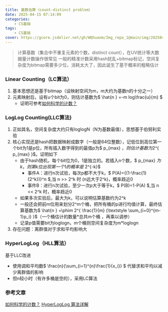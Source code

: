 ```yaml
---
title: 基数估算（count-distinct problem）
date: 2025-04-15 07:14:09
categories: 
    - CS基础
tags: 
    - CS基础
cover: https://gcore.jsdelivr.net/gh/WQhuanm/Img_repo_1@main/img/202504151511118.png
---
```


>计算基数（集合中不重复元素的个数，distinct count），在UV统计等大数据量计数操作很常见
一般的精准计数采用hash扰乱+bitmap标记，空间复杂度为bitmap需要多少位，消耗太大了，因此诞生了基于概率的粗略估计

### Linear Counting（LC算法）
1. 基本思想还是基于bitmap（设映射空间为m，m大约为基数n的十分之一）
1. 元素映射后，设有u个bit为0，则估计基数为$ \hat{n } =-m log\frac{u}{m} $
    + 证明可参考[如何科学的计数？](https://bindog.github.io/blog/2015/02/14/cardinality-counting/#linear-counting)

### LogLog Counting(LLC算法)
1. 正如其名，空间复杂度大约只有loglogN（N为基数最值），思想基于伯努利实验
1. 核心实现还是hash把数据映射成数字（一般是64位整数），记低位到高位第一个bit为1是p位，所有插入数字得到的最值p为$ p_{max} $，则估计基数为$2^{ p_{max} }$。证明如下
    + 由于hash随机，每个bit位为0，1是独立的。若插入n个数，$ p_{max} $为k，则第k位出现第一个1的概率是$ 2^{-k}$
        + 事件A：进行n次试验，每次p都不大于k，$ P(A)={(1-\frac{1}{2^k})}^n $,当 n >> 2^k 时 (n远大于2^k)，概率趋近0
        + 事件B：进行n次试验，至少一次p大于等于k，$ P(B)=1-P(A) $,当 n << 2^k 时，概率趋近0
    + 如果多次实验后，最大为k，可以说明估算基数约为2^k
    + 一般还会把前m位用来划分2^m个桶，把所有桶的p进行均值计算，最终估算基数为$ \hat{n } =\phi*m* 2^{ \frac{1}{m} {\textstyle \sum_{i=0}^{m-1}p_i}  }$（一个桶估计的数量*总共m个桶 ，再乘以调参）
    + 记录p值需要bit为loglogn，m个桶则空间复杂度为m*loglogn
1. 存在问题：离群值对于求和平均影响大

### HyperLogLog（HLL算法）
基于LLC改进
+ 使用调和平均数$ \frac{n}{\sum_{i=1}^{n}\frac{1}{x_i}} $ 代替求和平均以减少离群值的影响
+ 但n较小时（有许多桶是空的），采用LC算法



### 参考文章
[如何科学的计数？](https://bindog.github.io/blog/2015/02/14/cardinality-counting/#linear-counting)
[HyperLogLog 算法详解](https://zhuanlan.zhihu.com/p/77289303)
